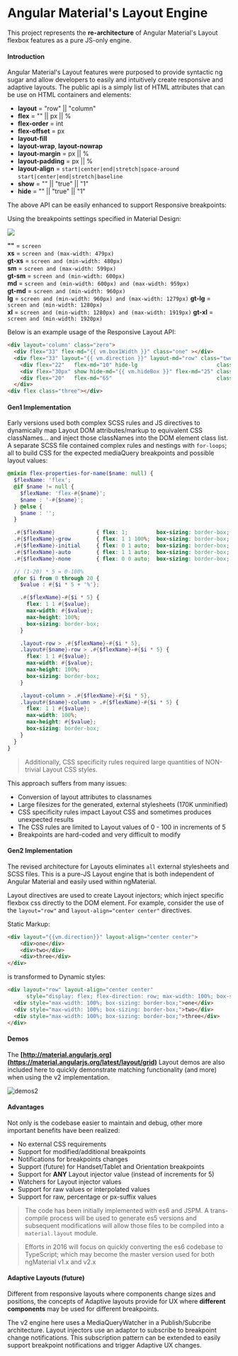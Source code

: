 # Angular Material's Layout Engine

This project represents the **re-architecture** of Angular Material's Layout flexbox features as a pure JS-only engine.

#### Introduction

Angular Material's Layout features were purposed to provide syntactic ng sugar and allow developers
to easily and intuitively create responsive and adaptive layouts. The public api is a simply list of HTML attributes that can be use on HTML containers and elements:

*  **layout** = "row" || "column"
*  **flex** = "" || px || %
*  **flex-order** = int
*  **flex-offset** = px
*  **layout-fill**
*  **layout-wrap**, **layout-nowrap**
*  **layout-margin** = px || %
*  **layout-padding** = px || %
*  **layout-align** = `start|center|end|stretch|space-around` `start|center|end|stretch|baseline`
*  **show** = "" || "true" || "1"
*  **hide** = "" || "true" || "1"

The above API can be easily enhanced to support Responsive breakpoints: 

Using the breakpoints settings specified in Material Design:

![](http://material-design.storage.googleapis.com/publish/material_v_4/material_ext_publish/0B8olV15J7abPSGFxemFiQVRtb1k/layout_adaptive_breakpoints_01.png)

**""**    = `screen`                                                
**xs**    = `screen and (max-width: 479px)`                         
**gt-xs** = `screen and (min-width: 480px)`                         
**sm**    = `screen and (max-width: 599px)`                         
**gt-sm** = `screen and (min-width: 600px)`                         
**md**    = `screen and (min-width: 600px) and (max-width: 959px)`  
**gt-md** = `screen and (min-width: 960px)`                         
**lg**    = `screen and (min-width: 960px) and (max-width: 1279px)` 
**gt-lg** = `screen and (min-width: 1280px)`                        
**xl**    = `screen and (min-width: 1280px) and (max-width: 1919px)`
**gt-xl** = `screen and (min-width: 1920px)`                        


Below is an example usage of the Responsive Layout API:

```html
<div layout='column' class="zero">
  <div flex="33" flex-md="{{ vm.box1Width }}" class="one" ></div>
  <div flex="33" layout="{{ vm.direction }}" layout-md="row" class="two">
    <div flex="22"   flex-md="10" hide-lg                         class="two_one"></div>
    <div flex="30px" show hide-md="{{ vm.hideBox }}" flex-md="25" class="two_two"></div>
    <div flex="20"   flex-md="65"                                 class="two_three"></div>
  </div>
<div flex class="three"></div>
```


#### Gen1 Implementation 

Early versions used both complex SCSS rules and JS directives to dynamically map Layout DOM attributes/markup to equivalent CSS classNames... and inject those classNames into the DOM element class list. A separate SCSS file contained complex rules and nestings with `for-loops`; all to build CSS for the expected mediaQuery breakpoints and possible layout values:

```scss
@mixin flex-properties-for-name($name: null) {
  $flexName: 'flex';
  @if $name != null {
    $flexName: 'flex-#{$name}';
    $name : '-#{$name}';
  } @else {
    $name : '';
  }

  .#{$flexName}             { flex: 1;         box-sizing: border-box; }  // === flex: 1 1 0%;
  .#{$flexName}-grow        { flex: 1 1 100%;  box-sizing: border-box; }
  .#{$flexName}-initial     { flex: 0 1 auto;  box-sizing: border-box; }
  .#{$flexName}-auto        { flex: 1 1 auto;  box-sizing: border-box; }
  .#{$flexName}-none        { flex: 0 0 auto;  box-sizing: border-box; }

  // (1-20) * 5 = 0-100%
  @for $i from 0 through 20 {
    $value : #{$i * 5 + '%'};

    .#{$flexName}-#{$i * 5} {
      flex: 1 1 #{$value};
      max-width: #{$value};
      max-height: 100%;
      box-sizing: border-box;
    }

    .layout-row > .#{$flexName}-#{$i * 5},
    .layout#{$name}-row > .#{$flexName}-#{$i * 5} {
      flex: 1 1 #{$value};
      max-width: #{$value};
      max-height: 100%;
      box-sizing: border-box;
    }

    .layout-column > .#{$flexName}-#{$i * 5},
    .layout#{$name}-column > .#{$flexName}-#{$i * 5} {
      flex: 1 1 #{$value};
      max-width: 100%;
      max-height: #{$value};
      box-sizing: border-box;
    }
  }
}
```
> Additionally, CSS specificity rules required large quantities of NON-trivial Layout CSS styles.

This approach suffers from many issues:

*  Conversion of layout attributes to classnames
*  Large filesizes for the generated, external stylesheets (170K unminified)
*  CSS specificity rules impact Layout CSS and sometimes produces unexpected results
*  The CSS rules are limited to Layout values of 0 - 100 in increments of 5
*  Breakpoints are hard-coded and very difficult to modify

#### Gen2 Implementation

The revised architecture for Layouts eliminates `all` external stylesheets and SCSS files. This is a pure-JS Layout engine that is both independent of Angular Material and easily used within ngMaterial.

Layout directives are used to create Layout injectors; which inject specific flexbox css directly to the DOM element. For example, consider the use of the `layout="row"` and `layout-align="center center"` directives.

Static Markup:

```html
<div layout="{{vm.direction}}" layout-align="center center">
	<div>one</div>
	<div>two</div>
	<div>three</div>
</div>
```

is transformed to Dynamic styles:

```html
<div layout="row" layout-align="center center"
      style="display: flex; flex-direction: row; max-width: 100%; box-sizing: border-box; justify-content: center; align-content: center; align-items: center;">
  <div style="max-width: 100%; box-sizing: border-box;">one</div>
  <div style="max-width: 100%; box-sizing: border-box;">two</div>
  <div style="max-width: 100%; box-sizing: border-box;">three</div>
</div>
```

#### Demos

The **[http://material.angularjs.org](https://material.angularjs.org/latest/layout/grid)** Layout demos are also included here to quickly demonstrate matching functionality (and more) when using the v2 implementation.

![demos2](https://cloud.githubusercontent.com/assets/210413/11286935/cc5b325c-8edd-11e5-9723-f866ec69fd97.jpg)



#### Advantages

Not only is the codebase easier to maintain and debug, other more important benefits have been realized:

*  No external CSS requirements
*  Support for modified/additional breakpoints
*  Notifications for breakpoints changes
*  Support (future) for Handset/Tablet and Orientation breakpoints
*  Support for **ANY** Layout injector value (instead of increments for 5)
*  Watchers for Layout injector values
*  Support for raw values or interpolated values
*  Support for raw, percentage or px-suffix values

>  The code has been initially implemented with es6 and JSPM. A trans-compile process will be used to generate es5 versions and subsequent modifications will allow those files to be compiled into a `material.layout` module.

>  Efforts in 2016 will focus on quickly converting the es6 codebase to TypeScript; which may become the master version used for both ngMaterial v1.x and v2.x

#### Adaptive Layouts (future)

Different from responsive layouts where components change sizes and positions, the concepts of Adaptive layouts provide for UX where  **different components** may be used for different breakpoints. 

The v2 engine here uses a MediaQueryWatcher in a Publish/Subcribe architecture. Layout injectors use an adaptor to subscribe to breakpoint change notifications. This subscription pattern can be extended to easily support breakpoint notifications and trigger Adaptive UX changes.
